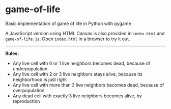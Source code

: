 # game-of-life
Basic implementation of game of life in Python with pygame

A JavaScript version using HTML Canvas is also provided in `index.html` and `game-of-life.js`. Open `index.html` in a browser to try it out.

-----
**Rules:**
* Any live cell with 0 or 1 live neighbors becomes dead, because of underpopulation
* Any live cell with 2 or 3 live neighbors stays alive, because its neighborhood is just right
* Any live cell with more than 3 live neighbors becomes dead, because of overpopulation
* Any dead cell with exactly 3 live neighbors becomes alive, by reproduction

